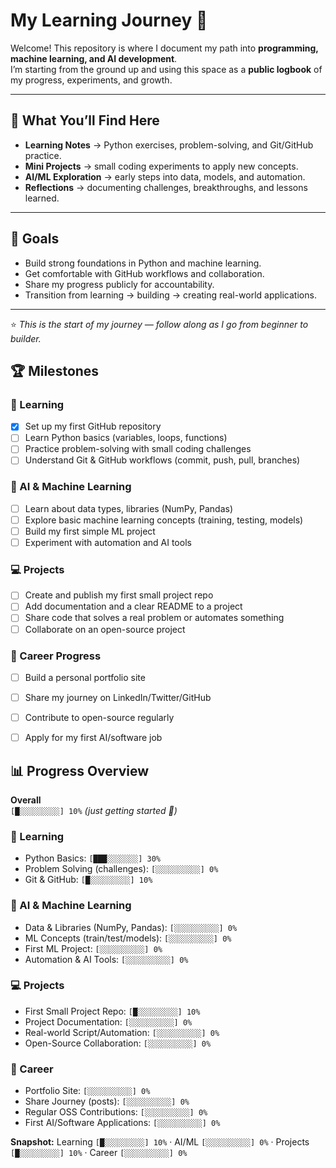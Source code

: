 # My Learning Journey 🚀

Welcome! This repository is where I document my path into **programming, machine learning, and AI development**.  
I’m starting from the ground up and using this space as a **public logbook** of my progress, experiments, and growth.  

---

## 🌱 What You’ll Find Here
- **Learning Notes** → Python exercises, problem-solving, and Git/GitHub practice.  
- **Mini Projects** → small coding experiments to apply new concepts.  
- **AI/ML Exploration** → early steps into data, models, and automation.  
- **Reflections** → documenting challenges, breakthroughs, and lessons learned.  

---

## 🎯 Goals
- Build strong foundations in Python and machine learning.  
- Get comfortable with GitHub workflows and collaboration.  
- Share my progress publicly for accountability.  
- Transition from learning → building → creating real-world applications.  

---

⭐ *This is the start of my journey — follow along as I go from beginner to builder.*  

## 🏆 Milestones

### 📖 Learning
- [x] Set up my first GitHub repository  
- [ ] Learn Python basics (variables, loops, functions)  
- [ ] Practice problem-solving with small coding challenges  
- [ ] Understand Git & GitHub workflows (commit, push, pull, branches)  

### 🤖 AI & Machine Learning
- [ ] Learn about data types, libraries (NumPy, Pandas)  
- [ ] Explore basic machine learning concepts (training, testing, models)  
- [ ] Build my first simple ML project  
- [ ] Experiment with automation and AI tools  

### 💻 Projects
- [ ] Create and publish my first small project repo  
- [ ] Add documentation and a clear README to a project  
- [ ] Share code that solves a real problem or automates something  
- [ ] Collaborate on an open-source project  

### 🚀 Career Progress
- [ ] Build a personal portfolio site  
- [ ] Share my journey on LinkedIn/Twitter/GitHub  
- [ ] Contribute to open-source regularly  
- [ ] Apply for my first AI/software job  


## 📊 Progress Overview

**Overall**  
`[█░░░░░░░░░] 10%`  *(just getting started 🚀)*  

### 📖 Learning
- Python Basics: `[███░░░░░░░] 30%`
- Problem Solving (challenges): `[░░░░░░░░░░] 0%`
- Git & GitHub: `[█░░░░░░░░░] 10%`

### 🤖 AI & Machine Learning
- Data & Libraries (NumPy, Pandas): `[░░░░░░░░░░] 0%`
- ML Concepts (train/test/models): `[░░░░░░░░░░] 0%`
- First ML Project: `[░░░░░░░░░░] 0%`
- Automation & AI Tools: `[░░░░░░░░░░] 0%`

### 💻 Projects
- First Small Project Repo: `[█░░░░░░░░░] 10%`
- Project Documentation: `[░░░░░░░░░░] 0%`
- Real-world Script/Automation: `[░░░░░░░░░░] 0%`
- Open-Source Collaboration: `[░░░░░░░░░░] 0%`

### 🚀 Career
- Portfolio Site: `[░░░░░░░░░░] 0%`
- Share Journey (posts): `[░░░░░░░░░░] 0%`
- Regular OSS Contributions: `[░░░░░░░░░░] 0%`
- First AI/Software Applications: `[░░░░░░░░░░] 0%`

**Snapshot:** Learning `[█░░░░░░░░░] 10%` · AI/ML `[░░░░░░░░░░] 0%` · Projects `[█░░░░░░░░░] 10%` · Career `[░░░░░░░░░░] 0%`

